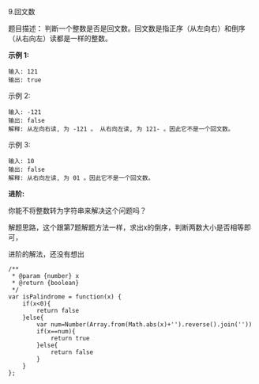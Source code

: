 9.回文数

题目描述： 判断一个整数是否是回文数。回文数是指正序（从左向右）和倒序（从右向左）读都是一样的整数。 

 **示例 1:** 

```
输入: 121
输出: true
```

示例 2:

```
输入: -121
输出: false
解释: 从左向右读, 为 -121 。 从右向左读, 为 121- 。因此它不是一个回文数。
```

示例 3:

```
输入: 10
输出: false
解释: 从右向左读, 为 01 。因此它不是一个回文数。
```

**进阶:**

你能不将整数转为字符串来解决这个问题吗？

解题思路，这个跟第7题解题方法一样，求出x的倒序，判断两数大小是否相等即可，

进阶的解法，还没有想出

```
/**
 * @param {number} x
 * @return {boolean}
 */
var isPalindrome = function(x) {
    if(x<0){
        return false
    }else{
        var num=Number(Array.from(Math.abs(x)+'').reverse().join(''))
        if(x==num){
            return true
        }else{
            return false
        }
    }
};
```

